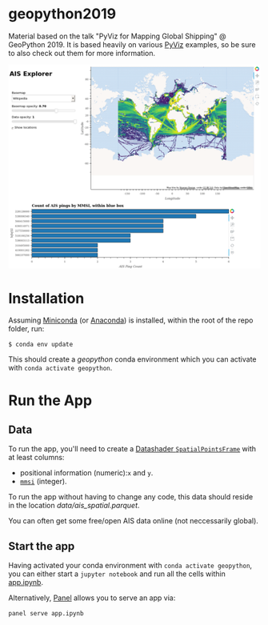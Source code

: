 # geopython2019

Material based on the talk "PyViz for Mapping Global Shipping" @ GeoPython 2019. It is based heavily on various [PyViz](https://pyviz.org/) examples, so be sure to also check out them for more information.

![AIS Explorer Dashboard](app.png)

# Installation
Assuming [Miniconda](https://docs.conda.io/en/latest/miniconda.html) (or [Anaconda](https://www.anaconda.com/distribution/#download-section)) is installed, within the root of the repo folder, run:

```
$ conda env update
```

This should create a *geopython* conda environment which you can activate with `conda activate geopython`.

# Run the App
## Data
To run the app, you'll need to create a [Datashader `SpatialPointsFrame`](http://datashader.org/user_guide/2_Points.html) with at least columns:
- positional information (numeric):`x` and `y`. 
- [`mmsi`](https://en.wikipedia.org/wiki/Maritime_Mobile_Service_Identity) (integer).

To run the app without having to change any code, this data should reside in the location *data/ais_spatial.parquet*.

You can often get some free/open AIS data online (not neccessarily global).

## Start the app
Having activated your conda environment with `conda activate geopython`, you can either start a `jupyter notebook` and run all the cells within [app.ipynb](https://github.com/UKHO/geopython2019/app.ipynb).

Alternatively, [Panel](http://panel.pyviz.org/) allows you to serve an app via:

```
panel serve app.ipynb
```
